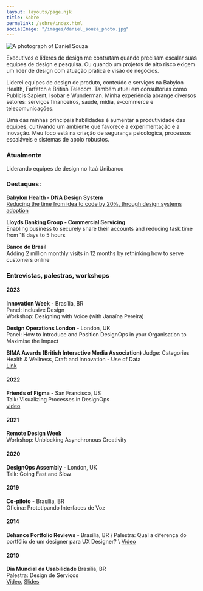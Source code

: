 ```yaml
---
layout: layouts/page.njk
title: Sobre
permalink: /sobre/index.html
socialImage: "/images/daniel_souza_photo.jpg"
---
```

![A photograph of Daniel Souza](/images/daniel_souza_photo.jpg "A photograph of Daniel Souza ")

Executivos e líderes de design me contratam quando precisam escalar suas equipes de design e pesquisa. Ou quando um projetos de alto risco exigem um líder de design com atuação prática e visão de negócios. 

Liderei equipes de design de produto, conteúdo e serviços na Babylon Health, Farfetch e British Telecom. Também atuei em consultorias como Publicis Sapient, Isobar e Wunderman.
Minha experiência abrange diversos setores: serviços financeiros, saúde, mídia, e-commerce e telecomunicações.

Uma das minhas principais habilidades é aumentar a produtividade das equipes, cultivando um ambiente que favorece a experimentação e a inovação. Meu foco está na criação de segurança psicológica, processos escaláveis e sistemas de apoio robustos.

### Atualmente
Liderando equipes de design no Itaú Unibanco

### Destaques: 

**Babylon Health - DNA Design System** \
[Reducing the time from idea to code by 20%, through design systems adoption](https://danielsouza.org/about/cases/babylon.html)


**Lloyds Banking Group - Commercial Servicing**   
Enabling business to securely share their accounts and reducing task time from 18 days to 5 hours

**Banco do Brasil** \
Adding 2 million monthly visits in 12 months by rethinking how to serve customers online  

### Entrevistas, palestras, workshops

#### 2023

**Innovation Week** - Brasília, BR \
Panel: Inclusive Design  \
Workshop: Designing with Voice (with Janaína Pereira)   

**Design Operations London** - London, UK \
Panel: How to Introduce and Position DesignOps in your Organisation to Maximise the Impact

**BIMA Awards (British Interactive Media Association)** 
Judge: Categories Health & Wellness, Craft and Innovation - Use of Data  
[Link](https://bima.co.uk/meet-the-bima-awards-judges-2023/)

#### 2022
**Friends of Figma** - San Francisco, US <br /> 
Talk: Visualizing Processes in DesignOps <br /> 
[video](https://www.youtube.com/watch?v=0s_kaD_tphs)

#### 2021 
**Remote Design Week** \
Workshop: Unblocking Asynchronous Creativity

#### 2020 
**DesignOps Assembly** - London, UK \
Talk: Going Fast and Slow 

#### 2019
**Co-piloto** - Brasília, BR  \
Oficina: Prototipando Interfaces de Voz 

#### 2014
**Behance Portfolio Reviews** - Brasília, BR  \ 
Palestra: Qual a diferença do portfólio de um designer para UX Designer?  \ 
[Video](https://www.youtube.com/watch?v=SsGyaFkVlak)

#### 2010

**Dia Mundial da Usabilidade** Brasília, BR \
Palestra: Design de Serviços  \
[Video.](https://www.youtube.com/watch?v=ycDuNi215U8) [Slides](https://www.slideshare.net/slideshow/design-de-servios-16297181/16297181)

